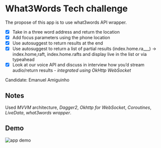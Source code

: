 
# What3Words Tech challenge

The propose of this app is to use what3words API wrapper.

 - [x] Take in a three word address and return the location
 - [x] Add focus parameters using the phone location
 - [x] Use autosuggest to return results at the end
 - [x] Use autosuggest to return a list of partial results (index.home.ra___) → index.home,raft, index.home.rafts and display live in the list or via typeahead
 - [x] Look at our voice API and discuss in interview how you’d stream audio/return results - *integrated using OkHttp WebSocket*
   
Candidate: Emanuel Amiguinho

## Notes

Used *MVVM* architecture, *Dagger2*, *Okhttp for WebSocket*, *Coroutines*, *LiveData*, *what3words wrapper*.

## Demo
![app demo](https://drive.google.com/uc?export=view&id=18A6jubMoD7hs5_dX76-dnwhVMjDldEUX)
